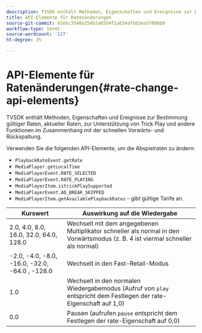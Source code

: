 ```yaml
---
description: TVSDK enthält Methoden, Eigenschaften und Ereignisse zur Bestimmung gültiger Raten, aktueller Raten, zur Unterstützung von Trick Play und andere Funktionen im Zusammenhang mit der schnellen Vorwärts- und Rückspaltung.
title: API-Elemente für Ratenänderungen
source-git-commit: 02ebc3548a254b2a6554f1ab34afbb3ea5f09bb8
workflow-type: tm+mt
source-wordcount: '127'
ht-degree: 3%

---
```


# API-Elemente für Ratenänderungen{#rate-change-api-elements}

TVSDK enthält Methoden, Eigenschaften und Ereignisse zur Bestimmung gültiger Raten, aktueller Raten, zur Unterstützung von Trick Play und andere Funktionen im Zusammenhang mit der schnellen Vorwärts- und Rückspaltung.

<!--<a id="section_36576E92DE6343AEBD0BBD662502365D"></a>-->

Verwenden Sie die folgenden API-Elemente, um die Abspielraten zu ändern:

* `PlaybackRateEvent.getRate`
* `MediaPlayer.getLocalTime`
* `MediaPlayerEvent.RATE_SELECTED`
* `MediaPlayerEvent.RATE_PLAYING`
* `MediaPlayerItem.istrickPlaySupported`
* `MediaPlayerEvent.AD_BREAK_SKIPPED`
* `MediaPlayerItem.getAvailablePlaybackRates` - gibt gültige Tarife an.

| Kurswert | Auswirkung auf die Wiedergabe |
|---|---|
| 2.0, 4.0, 8.0, 16.0, 32.0, 64.0, 128.0 | Wechselt mit dem angegebenen Multiplikator schneller als normal in den Vorwärtsmodus (z. B. 4 ist viermal schneller als normal) |
| -2.0, -4.0, -8.0, -16.0, -32.0, -64.0 , -128.0 | Wechselt in den Fast-Retail-Modus |
| 1.0 | Wechselt in den normalen Wiedergabemodus (Aufruf von `play` entspricht dem Festlegen der rate-Eigenschaft auf 1,0) |
| 0.0 | Pausen (aufrufen `pause` entspricht dem Festlegen der rate-Eigenschaft auf 0,0) |
